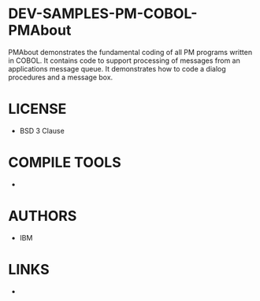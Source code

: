 # DEV-SAMPLES-PM-COBOL-PMAbout
PMAbout demonstrates the fundamental coding of all PM programs    written in COBOL.  It contains code to support processing of    messages from an applications message queue.  It demonstrates how to code a dialog procedures and a message box.

LICENSE
===============
* BSD 3 Clause

COMPILE TOOLS
===============
* 
 
AUTHORS
===============
* IBM

LINKS
===============
* 
